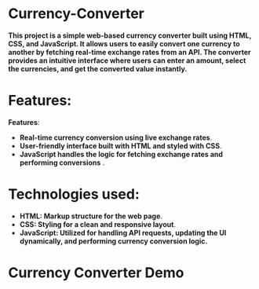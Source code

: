 # Currency-Converter
**This project is a simple web-based currency converter built using HTML, CSS, and JavaScript. It allows users to easily convert one currency to another by fetching real-time exchange rates from an API. The converter provides an intuitive interface where users can enter an amount, select the currencies, and get the converted value instantly.**
# Features:

 **Features**:
- **Real-time currency conversion using live exchange rates**.
- **User-friendly interface built with HTML and styled with CSS**.
- **JavaScript handles the logic for fetching exchange rates and performing conversions**
  .
# Technologies used:

- **HTML: Markup structure for the web page**.
- **CSS: Styling for a clean and responsive layout**.
-  **JavaScript: Utilized for handling API requests, updating the UI dynamically, and performing currency conversion logic.**

# Currency Converter Demo


